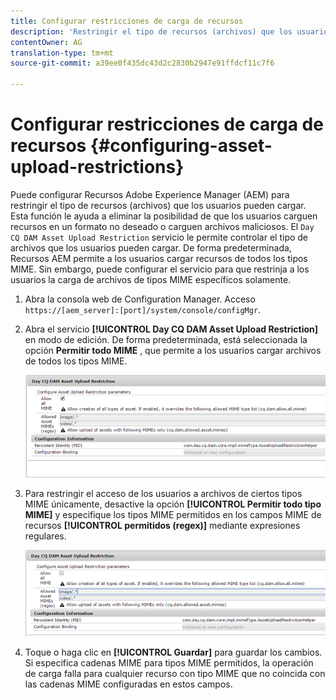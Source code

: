 ```yaml
---
title: Configurar restricciones de carga de recursos
description: 'Restringir el tipo de recursos (archivos) que los usuarios pueden cargar '
contentOwner: AG
translation-type: tm+mt
source-git-commit: a39ee0f435dc43d2c2830b2947e91ffdcf11c7f6

---
```



# Configurar restricciones de carga de recursos {#configuring-asset-upload-restrictions}

Puede configurar Recursos Adobe Experience Manager (AEM) para restringir el tipo de recursos (archivos) que los usuarios pueden cargar. Esta función le ayuda a eliminar la posibilidad de que los usuarios carguen recursos en un formato no deseado o carguen archivos maliciosos. El `Day CQ DAM Asset Upload Restriction` servicio le permite controlar el tipo de archivos que los usuarios pueden cargar. De forma predeterminada, Recursos AEM permite a los usuarios cargar recursos de todos los tipos MIME. Sin embargo, puede configurar el servicio para que restrinja a los usuarios la carga de archivos de tipos MIME específicos solamente.

1. Abra la consola web de Configuration Manager. Acceso `https://[aem_server]:[port]/system/console/configMgr`.
1. Abra el servicio **[!UICONTROL Day CQ DAM Asset Upload Restriction]** en modo de edición. De forma predeterminada, está seleccionada la opción **Permitir todo MIME** , que permite a los usuarios cargar archivos de todos los tipos MIME.

   ![chlimage_1-378](assets/chlimage_1-378.png)

1. Para restringir el acceso de los usuarios a archivos de ciertos tipos MIME únicamente, desactive la opción **[!UICONTROL Permitir todo tipo MIME]** y especifique los tipos MIME permitidos en los campos MIME de recursos **[!UICONTROL permitidos (regex)]** mediante expresiones regulares.

   ![chlimage_1-379](assets/chlimage_1-379.png)

1. Toque o haga clic en **[!UICONTROL Guardar]** para guardar los cambios. Si especifica cadenas MIME para tipos MIME permitidos, la operación de carga falla para cualquier recurso con tipo MIME que no coincida con las cadenas MIME configuradas en estos campos.
